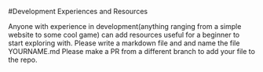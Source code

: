 #Development Experiences and Resources

Anyone with experience in development(anything ranging from a simple website to some cool game)
can add resources useful for a beginner to start exploring with. Please write a markdown file and
and name the file YOURNAME.md
Please make a PR from a different branch to add your file to the repo.

